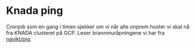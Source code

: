 # Knada ping
Cronjob som en gang i timen sjekker om vi når alle onprem hoster vi skal nå fra KNADA clusteret på GCP. Leser brannmuråpningene vi har fra [navikt/pig](https://github.com/navikt/pig/blob/master/nada/doc/knada-gcp.md#brannmur%C3%A5pninger).
